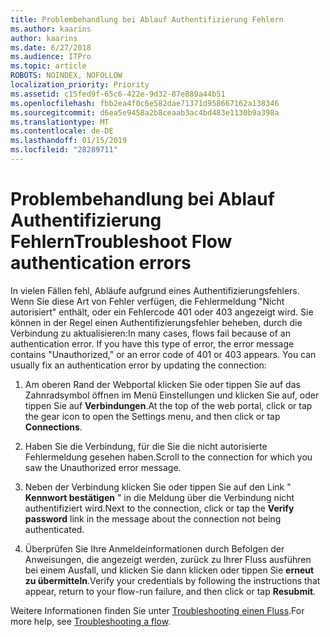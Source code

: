 ```yaml
---
title: Problembehandlung bei Ablauf Authentifizierung Fehlern
ms.author: kaarins
author: kaarins
ms.date: 6/27/2018
ms.audience: ITPro
ms.topic: article
ROBOTS: NOINDEX, NOFOLLOW
localization_priority: Priority
ms.assetid: c15fed9f-65c6-422e-9d32-87e889a44b51
ms.openlocfilehash: fbb2ea4f0c6e582dae71371d958667162a138346
ms.sourcegitcommit: d6ea5e9458a2b8ceaab3ac4bd483e1130b9a398a
ms.translationtype: MT
ms.contentlocale: de-DE
ms.lasthandoff: 01/15/2019
ms.locfileid: "28289711"
---
```

# <a name="troubleshoot-flow-authentication-errors"></a><span data-ttu-id="286da-102">Problembehandlung bei Ablauf Authentifizierung Fehlern</span><span class="sxs-lookup"><span data-stu-id="286da-102">Troubleshoot Flow authentication errors</span></span>

<span data-ttu-id="286da-p101">In vielen Fällen fehl, Abläufe aufgrund eines Authentifizierungsfehlers. Wenn Sie diese Art von Fehler verfügen, die Fehlermeldung "Nicht autorisiert" enthält, oder ein Fehlercode 401 oder 403 angezeigt wird. Sie können in der Regel einen Authentifizierungsfehler beheben, durch die Verbindung zu aktualisieren:</span><span class="sxs-lookup"><span data-stu-id="286da-p101">In many cases, flows fail because of an authentication error. If you have this type of error, the error message contains "Unauthorized," or an error code of 401 or 403 appears. You can usually fix an authentication error by updating the connection:</span></span>
  
1. <span data-ttu-id="286da-106">Am oberen Rand der Webportal klicken Sie oder tippen Sie auf das Zahnradsymbol öffnen im Menü Einstellungen und klicken Sie auf, oder tippen Sie auf **Verbindungen**.</span><span class="sxs-lookup"><span data-stu-id="286da-106">At the top of the web portal, click or tap the gear icon to open the Settings menu, and then click or tap **Connections**.</span></span>
    
2. <span data-ttu-id="286da-107">Haben Sie die Verbindung, für die Sie die nicht autorisierte Fehlermeldung gesehen haben.</span><span class="sxs-lookup"><span data-stu-id="286da-107">Scroll to the connection for which you saw the Unauthorized error message.</span></span>
    
3. <span data-ttu-id="286da-108">Neben der Verbindung klicken Sie oder tippen Sie auf den Link " **Kennwort bestätigen** " in die Meldung über die Verbindung nicht authentifiziert wird.</span><span class="sxs-lookup"><span data-stu-id="286da-108">Next to the connection, click or tap the **Verify password** link in the message about the connection not being authenticated.</span></span> 
    
4. <span data-ttu-id="286da-109">Überprüfen Sie Ihre Anmeldeinformationen durch Befolgen der Anweisungen, die angezeigt werden, zurück zu Ihrer Fluss ausführen bei einem Ausfall, und klicken Sie dann klicken oder tippen Sie **erneut zu übermitteln**.</span><span class="sxs-lookup"><span data-stu-id="286da-109">Verify your credentials by following the instructions that appear, return to your flow-run failure, and then click or tap **Resubmit**.</span></span>
    
<span data-ttu-id="286da-110">Weitere Informationen finden Sie unter [Troubleshooting einen Fluss](https://go.microsoft.com/fwlink/?linkid=872110).</span><span class="sxs-lookup"><span data-stu-id="286da-110">For more help, see [Troubleshooting a flow](https://go.microsoft.com/fwlink/?linkid=872110).</span></span>
  

